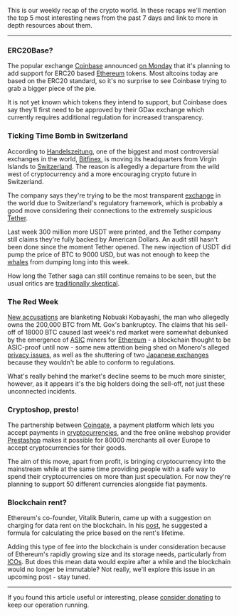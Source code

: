 This is our weekly recap of the crypto world. In these recaps we'll mention the top 5 most interesting news from the past 7 days and link to more in depth resources about them.

---

### ERC20Base?

The popular exchange [Coinbase][cb] announced [on Monday][objavila] that it's planning to add support for ERC20 based [Ethereum][eth] tokens. Most altcoins today are based on the  ERC20 standard, so it's no surprise to see Coinbase trying to grab a bigger piece of the pie.

It is not yet known which tokens they intend to support, but Coinbase does say they'll first need to be approved by their GDax exchange which currently requires additional regulation for increased transparency.

### Ticking Time Bomb in Switzerland

According to [Handelszeitung][link], one of the biggest and most controversial exchanges in the world, [Bitfinex][bf], is moving its headquarters from Virgin Islands to [Switzerland][svic]. The reason is allegedly a departure from the wild west of cryptocurrency and a more encouraging crypto future in Switzerland.

The company says they're trying to be the most transparent [exchange][exc] in the world due to Switzerland's regulatory framework, which is probably a good move considering their connections to the extremely suspicious [Tether][usdt].

Last week 300 million more USDT were printed, and the Tether company still claims they're fully backed by American Dollars. An audit still hasn't been done since the moment Tether opened. The new injection of USDT did pump the price of BTC to 9000 USD, but was not enough to keep the [whales](https://bitfalls.com/glossary/#whale) from dumping long into this week.

How long the Tether saga can still continue remains to be seen, but the usual critics are [traditionally skeptical](https://twitter.com/Bitfinexed/status/979473472819814400).

### The Red Week

[New accusations][gox] are blanketing Nobuaki Kobayashi, the man who allegedly owns the 200,000 BTC from Mt. Gox's bankruptcy. The claims that his sell-off of 18000 BTC caused last week's red market were somewhat debunked by the emergence of [ASIC] miners for [Ethereum][eth] - a blockchain thought to be ASIC-proof until now - some new attention being shed on Monero's alleged [privacy issues][monero], as well as the shuttering of two [Japanese exchanges][japan] because they wouldn't be able to conform to regulations.

What's really behind the market's decline seems to be much more sinister, however, as it appears it's the big holders doing the sell-off, not just these unconnected incidents.

### Cryptoshop, presto!

The partnership between [Coingate], a payment platform which lets you accept payments in [cryptocurrencies][cc], and the free online webshop provider [Prestashop][shop] makes it possible for 80000 merchants all over Europe to accept cryptocurrencies for their goods.

The aim of this move, apart from profit, is bringing cryptocurrency into the mainstream while at the same time providing people with a safe way to spend their cryptocurrencies on more than just speculation. For now they're planning to support 50 different currencies alongside fiat payments.

### Blockchain rent?

Ethereum's co-founder, Vitalik Buterin, came up with a suggestion on charging for data rent on the blockchain. In his [post][linkvitalik], he suggested a formula for calculating the price based on the rent's lifetime.

Adding this type of fee into the blockchain is under consideration because of Ethereum's rapidly growing size and its storage needs, particularly from [ICOs][ico]. But does this mean data would expire after a while and the blockchain would no longer be immutable? Not really, we'll explore this issue in an upcoming post - stay tuned.

---

If you found this article useful or interesting, please [consider donating][donate] to keep our operation running.

[donate]: https://bitfalls.com/donate
[eth]: https://bitfalls.com/hr/2017/08/20/blockchain-explained-blockchain-works/
[bc]: https://bitfalls.com/hr/2017/08/20/blockchain-explained-blockchain-works/
[ico]: https://bitfalls.com/hr/glossary/#ico
[linkvitalik]: https://ethresear.ch/t/a-simple-and-principled-way-to-compute-rent-fees/1455
[node]: https://bitfalls.com/hr/2017/11/26/whats-bitcoin-node-mining-vs-validation/
[objavila]: https://blog.coinbase.com/adding-erc20-support-to-coinbase-fe9cba6782b
[shop]: https://www.prestashop.com/en
[coingate]: https://coingate.com/accept-bitcoin
[asic]: https://www.trustnodes.com/2018/03/29/asics-not-asics-thats-ethereum-questionhttps://www.coinbase.com/join/542b0423734ab06764000001
[monero]: https://thedistributedpost.com/2018/02/09/truly-private-money-monero/
[gox]: https://www.financemagnates.com/cryptocurrency/news/breaking-attempts-sell-massive-amounts-btc-reported-mt-gox-selloff-suspected/
[usdt]: https://bitfalls.com/hr/2018/01/30/tether-bitfinex-targeted-critics/
[fiat]: https://bitfalls.com/hr/glossary/#fiat
[link]: https://www.handelszeitung.ch/unternehmen/bitcoin-borse-bitfinex-will-die-schweiz-ziehen
[300]: https://omniexplorer.info/address/3MbYQMMmSkC3AgWkj9FMo5LsPTW1zBTwXL
[cc]: https://bitfalls.com/hr/2017/08/20/cryptocurrency/
[svic]: https://bitfalls.com/hr/2018/02/20/switzerland-publishes-ico-regulations-crypto-token-classifications/
[japan]: https://www.forbes.com/sites/adelsteinjake/2018/03/08/japan-shuts-down-two-cryptocurrency-exchanges-but-it-may-be-good-news-for-the-industry/#5a72c78d359d
[exc]: https://bitfalls.com/hr/glossary/#exchange
[cb]: https://www.coinbase.com/join/542b0423734ab06764000001
[bf]: https://bitfalls.com/hr/2018/01/06/wash-trading-bitcoin-bitfinex-benefits-fraudulent-trading/
